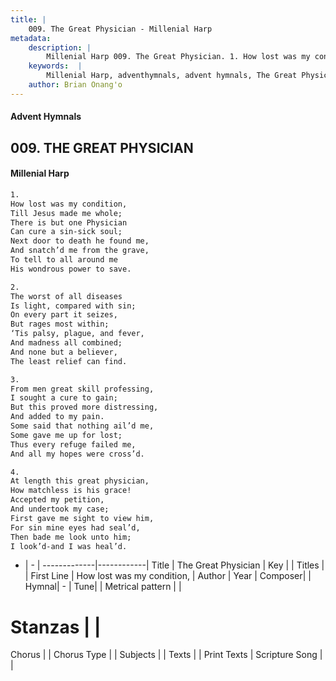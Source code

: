 ```yaml
---
title: |
    009. The Great Physician - Millenial Harp
metadata:
    description: |
        Millenial Harp 009. The Great Physician. 1. How lost was my condition, Till Jesus made me whole; There is but one Physician Can cure a sin-sick soul; Next door to death he found me, And snatch’d me from the grave, To tell to all around me His wondrous power to save.
    keywords:  |
        Millenial Harp, adventhymnals, advent hymnals, The Great Physician, How lost was my condition, . 
    author: Brian Onang'o
---
```

#### Advent Hymnals
## 009. THE GREAT PHYSICIAN
####  Millenial Harp
```txt
1. 
How lost was my condition, 
Till Jesus made me whole; 
There is but one Physician 
Can cure a sin-sick soul; 
Next door to death he found me, 
And snatch’d me from the grave, 
To tell to all around me 
His wondrous power to save.

2. 
The worst of all diseases 
Is light, compared with sin; 
On every part it seizes, 
But rages most within; 
‘Tis palsy, plague, and fever, 
And madness all combined; 
And none but a believer, 
The least relief can find.

3. 
From men great skill professing, 
I sought a cure to gain; 
But this proved more distressing, 
And added to my pain. 
Some said that nothing ail’d me, 
Some gave me up for lost; 
Thus every refuge failed me, 
And all my hopes were cross’d.

4. 
At length this great physician, 
How matchless is his grace! 
Accepted my petition, 
And undertook my case; 
First gave me sight to view him, 
For sin mine eyes had seal’d, 
Then bade me look unto him; 
I look’d-and I was heal’d.
```
- |   -  |
-------------|------------|
Title | The Great Physician |
Key |  |
Titles |  |
First Line | How lost was my condition,  |
Author | 
Year | 
Composer|  |
Hymnal|  - |
Tune|  |
Metrical pattern | |
# Stanzas |  |
Chorus |  |
Chorus Type |  |
Subjects |  |
Texts |  |
Print Texts | 
Scripture Song |  |
    
